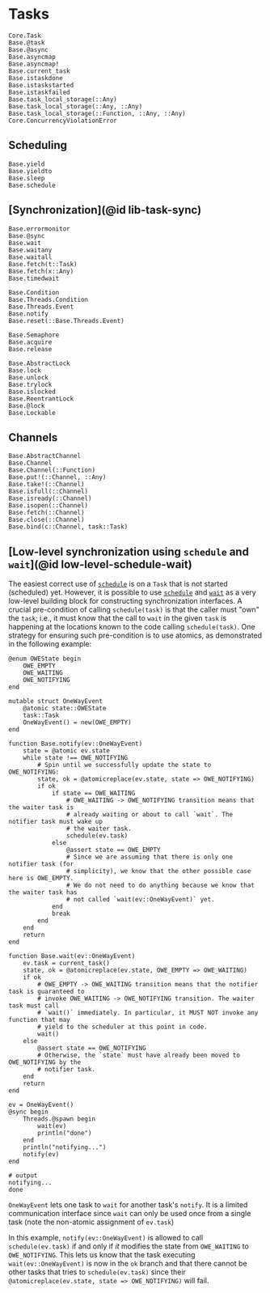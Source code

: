 # Tasks

```@docs
Core.Task
Base.@task
Base.@async
Base.asyncmap
Base.asyncmap!
Base.current_task
Base.istaskdone
Base.istaskstarted
Base.istaskfailed
Base.task_local_storage(::Any)
Base.task_local_storage(::Any, ::Any)
Base.task_local_storage(::Function, ::Any, ::Any)
Core.ConcurrencyViolationError
```

## Scheduling

```@docs
Base.yield
Base.yieldto
Base.sleep
Base.schedule
```

## [Synchronization](@id lib-task-sync)

```@docs
Base.errormonitor
Base.@sync
Base.wait
Base.waitany
Base.waitall
Base.fetch(t::Task)
Base.fetch(x::Any)
Base.timedwait

Base.Condition
Base.Threads.Condition
Base.Threads.Event
Base.notify
Base.reset(::Base.Threads.Event)

Base.Semaphore
Base.acquire
Base.release

Base.AbstractLock
Base.lock
Base.unlock
Base.trylock
Base.islocked
Base.ReentrantLock
Base.@lock
Base.Lockable
```

## Channels

```@docs
Base.AbstractChannel
Base.Channel
Base.Channel(::Function)
Base.put!(::Channel, ::Any)
Base.take!(::Channel)
Base.isfull(::Channel)
Base.isready(::Channel)
Base.isopen(::Channel)
Base.fetch(::Channel)
Base.close(::Channel)
Base.bind(c::Channel, task::Task)
```

## [Low-level synchronization using `schedule` and `wait`](@id low-level-schedule-wait)

The easiest correct use of [`schedule`](@ref) is on a `Task` that is not started (scheduled)
yet. However, it is possible to use [`schedule`](@ref) and [`wait`](@ref) as a very
low-level building block for constructing synchronization interfaces. A crucial
pre-condition of calling `schedule(task)` is that the caller must "own" the `task`; i.e., it
must know that the call to `wait` in the given `task` is happening at the locations known to
the code calling `schedule(task)`. One strategy for ensuring such pre-condition is to use
atomics, as demonstrated in the following example:

```jldoctest
@enum OWEState begin
    OWE_EMPTY
    OWE_WAITING
    OWE_NOTIFYING
end

mutable struct OneWayEvent
    @atomic state::OWEState
    task::Task
    OneWayEvent() = new(OWE_EMPTY)
end

function Base.notify(ev::OneWayEvent)
    state = @atomic ev.state
    while state !== OWE_NOTIFYING
        # Spin until we successfully update the state to OWE_NOTIFYING:
        state, ok = @atomicreplace(ev.state, state => OWE_NOTIFYING)
        if ok
            if state == OWE_WAITING
                # OWE_WAITING -> OWE_NOTIFYING transition means that the waiter task is
                # already waiting or about to call `wait`. The notifier task must wake up
                # the waiter task.
                schedule(ev.task)
            else
                @assert state == OWE_EMPTY
                # Since we are assuming that there is only one notifier task (for
                # simplicity), we know that the other possible case here is OWE_EMPTY.
                # We do not need to do anything because we know that the waiter task has
                # not called `wait(ev::OneWayEvent)` yet.
            end
            break
        end
    end
    return
end

function Base.wait(ev::OneWayEvent)
    ev.task = current_task()
    state, ok = @atomicreplace(ev.state, OWE_EMPTY => OWE_WAITING)
    if ok
        # OWE_EMPTY -> OWE_WAITING transition means that the notifier task is guaranteed to
        # invoke OWE_WAITING -> OWE_NOTIFYING transition. The waiter task must call
        # `wait()` immediately. In particular, it MUST NOT invoke any function that may
        # yield to the scheduler at this point in code.
        wait()
    else
        @assert state == OWE_NOTIFYING
        # Otherwise, the `state` must have already been moved to OWE_NOTIFYING by the
        # notifier task.
    end
    return
end

ev = OneWayEvent()
@sync begin
    Threads.@spawn begin
        wait(ev)
        println("done")
    end
    println("notifying...")
    notify(ev)
end

# output
notifying...
done
```

`OneWayEvent` lets one task to `wait` for another task's `notify`. It is a limited
communication interface since `wait` can only be used once from a single task (note the
non-atomic assignment of `ev.task`)

In this example, `notify(ev::OneWayEvent)` is allowed to call `schedule(ev.task)` if and
only if *it* modifies the state from `OWE_WAITING` to `OWE_NOTIFYING`. This lets us know that
the task executing `wait(ev::OneWayEvent)` is now in the `ok` branch and that there cannot be
other tasks that tries to `schedule(ev.task)` since their
`@atomicreplace(ev.state, state => OWE_NOTIFYING)` will fail.

